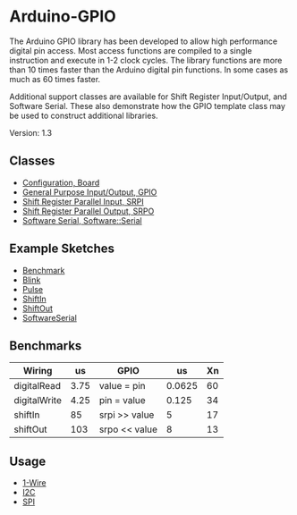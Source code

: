 # Arduino-GPIO
The Arduino GPIO library has been developed to allow high performance
digital pin access. Most access functions are compiled to a single
instruction and execute in 1-2 clock cycles. The library functions are
more than 10 times faster than the Arduino digital pin functions. In
some cases as much as 60 times faster.

Additional support classes are available for Shift Register
Input/Output, and Software Serial. These also demonstrate how the GPIO
template class may be used to construct additional libraries.

Version: 1.3

## Classes

* [Configuration, Board](./src/Board.h)
* [General Purpose Input/Output, GPIO](./src/GPIO.h)
* [Shift Register Parallel Input, SRPI](./src/SRPI.h)
* [Shift Register Parallel Output, SRPO](./src/SRPO.h)
* [Software Serial, Software::Serial](./src/Software/Serial.h)

## Example Sketches

* [Benchmark](./examples/Benchmark)
* [Blink](./examples/Blink)
* [Pulse](./examples/Pulse)
* [ShiftIn](./examples/ShiftIn)
* [ShiftOut](./examples/ShiftOut)
* [SoftwareSerial](./examples/SoftwareSerial)

## Benchmarks

Wiring | us | GPIO | us | Xn
------ |----|------|----|----
digitalRead | 3.75 | value = pin | 0.0625 | 60
digitalWrite | 4.25 | pin = value | 0.125 | 34
shiftIn | 85 | srpi >> value | 5 | 17
shiftOut | 103 | srpo << value | 8 | 13

## Usage

* [1-Wire](https://github.com/mikaelpatel/Arduino-OWI)
* [I2C](https://github.com/mikaelpatel/Arduino-TWI)
* [SPI](https://github.com/mikaelpatel/Arduino-SPI)

